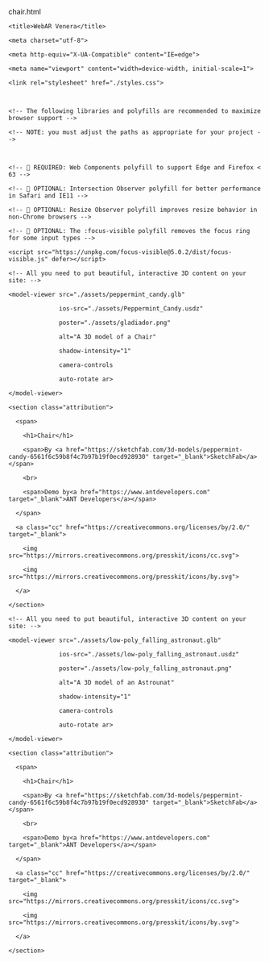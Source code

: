 chair.html
<!DOCTYPE html>

<html lang="en">

  <head>

    <title>WebAR Venera</title>

    <meta charset="utf-8">

    <meta http-equiv="X-UA-Compatible" content="IE=edge">

    <meta name="viewport" content="width=device-width, initial-scale=1">

    <link rel="stylesheet" href="./styles.css">

    

    <!-- The following libraries and polyfills are recommended to maximize browser support -->

    <!-- NOTE: you must adjust the paths as appropriate for your project -->

    

    <!-- 🚨 REQUIRED: Web Components polyfill to support Edge and Firefox < 63 -->

<!--     <script src="https://unpkg.com/@webcomponents/webcomponentsjs@2.1.3/webcomponents-loader.js"></script> -->

    <!-- 💁 OPTIONAL: Intersection Observer polyfill for better performance in Safari and IE11 -->

<!--     <script src="https://unpkg.com/intersection-observer@0.5.1/intersection-observer.js"></script> -->

    <!-- 💁 OPTIONAL: Resize Observer polyfill improves resize behavior in non-Chrome browsers -->

<!--     <script src="https://unpkg.com/resize-observer-polyfill@1.5.0/dist/ResizeObserver.js"></script> -->

    

    <!-- 💁 OPTIONAL: The :focus-visible polyfill removes the focus ring for some input types -->

    <script src="https://unpkg.com/focus-visible@5.0.2/dist/focus-visible.js" defer></script>

  </head> 

<body>

  <div class="row">

  <div class="card">

    <!-- All you need to put beautiful, interactive 3D content on your site: -->

    <model-viewer src="./assets/peppermint_candy.glb"

                  ios-src="./assets/Peppermint_Candy.usdz"

                  poster="./assets/gladiador.png"

                  alt="A 3D model of a Chair"

                  shadow-intensity="1"

                  camera-controls

                  auto-rotate ar>

    </model-viewer>

    <section class="attribution">

      <span>

        <h1>Chair</h1>

        <span>By <a href="https://sketchfab.com/3d-models/peppermint-candy-6561f6c59b8f4c7b97b19f0ecd928930" target="_blank">SketchFab</a></span>

        <br>

        <span>Demo by<a href="https://www.antdevelopers.com" target="_blank">ANT Developers</a></span>

      </span>

      <a class="cc" href="https://creativecommons.org/licenses/by/2.0/" target="_blank">

        <img src="https://mirrors.creativecommons.org/presskit/icons/cc.svg">

        <img src="https://mirrors.creativecommons.org/presskit/icons/by.svg">

      </a>

    </section>  

  </div>

  </div>

  <div class="row">

  <div class="card">

    <!-- All you need to put beautiful, interactive 3D content on your site: -->

    <model-viewer src="./assets/low-poly_falling_astronaut.glb"

                  ios-src="./assets/low-poly_falling_astronaut.usdz"

                  poster="./assets/low-poly_falling_astronaut.png"

                  alt="A 3D model of an Astrounat"

                  shadow-intensity="1"

                  camera-controls

                  auto-rotate ar>

    </model-viewer>

    <section class="attribution">

      <span>

        <h1>Chair</h1>

        <span>By <a href="https://sketchfab.com/3d-models/peppermint-candy-6561f6c59b8f4c7b97b19f0ecd928930" target="_blank">SketchFab</a></span>

        <br>

        <span>Demo by<a href="https://www.antdevelopers.com" target="_blank">ANT Developers</a></span>

      </span>

      <a class="cc" href="https://creativecommons.org/licenses/by/2.0/" target="_blank">

        <img src="https://mirrors.creativecommons.org/presskit/icons/cc.svg">

        <img src="https://mirrors.creativecommons.org/presskit/icons/by.svg">

      </a>

    </section>  

  </div>

  </div>

  <!-- 💁 Include both scripts below to support all browsers! -->

  <!-- Loads <model-viewer> for modern browsers: -->

  <script type="module"

      src="https://unpkg.com/@google/model-viewer/dist/model-viewer.min.js">

  </script>

  <!-- Loads <model-viewer> for old browsers like IE11: -->

  <script nomodule

      src="https://unpkg.com/@google/model-viewer/dist/model-viewer-legacy.js">

  </script>

</body>

</html>

